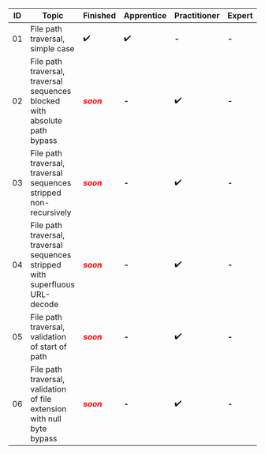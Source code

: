| ID| Topic | Finished   | Apprentice   | Practitioner | Expert |
| -- | --------- | ----------------- | ---------- | ------------ | -------- |
| 01   | File path traversal, simple case| ✔️| ✔️|**-**|**-**|
| 02   | File path traversal, traversal sequences blocked with absolute path bypass| <span style="color: red;">__*soon*__</span>|**-**| ✔️|**-**|
| 03   | File path traversal, traversal sequences stripped non-recursively| <span style="color: red;">__*soon*__</span>|    **-**| ✔️|**-**|
| 04   | File path traversal, traversal sequences stripped with superfluous URL-decode| <span style="color: red;">__*soon*__</span>|**-**| ✔️|**-**|
| 05   | File path traversal, validation of start of path| <span style="color: red;">__*soon*__</span>|**-**| ✔️|**-**|
| 06   | File path traversal, validation of file extension with null byte bypass| <span style="color: red;">__*soon*__</span>|**-**| ✔️|**-**|
